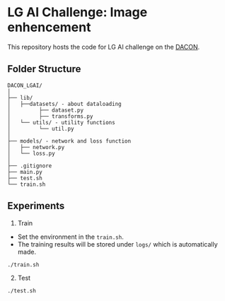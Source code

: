 # LG AI Challenge: Image enhencement 
This repository hosts the code for LG AI challenge on the [DACON](https://dacon.io/competitions/official/235746/overview/description).

## Folder Structure
  ```
  DACON_LGAI/
  │
  ├── lib/
  │   ├──datasets/ - about dataloading 
  │         ├── dataset.py
  │         ├── transforms.py
  │   └── utils/ - utility functions
  │         └── util.py
  │
  ├── models/ - network and loss function
  │   ├── network.py
  │   └── loss.py
  │
  ├── .gitignore
  ├── main.py
  ├── test.sh
  └── train.sh
  ```
## Experiments


1. Train
- Set the environment in the `train.sh`.
- The training results will be stored under `logs/` which is automatically made.
```bash
./train.sh
```


2. Test
```bash
./test.sh
```
